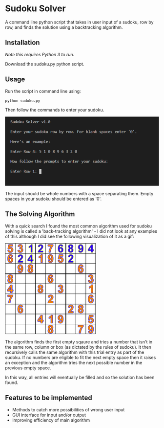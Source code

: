# Sudoku Solver

A command line python script that takes in user input of a sudoku, row by row, and finds the solution using a backtracking algorithm.

## Installation

_Note this requires Python 3 to run._

Download the sudoku.py python script.

## Usage

Run the script in command line using:

```
python sudoku.py
```

Then follow the commands to enter your sudoku.

![Terminal Screenshot](terminal_screenshot.png)

The input should be whole numbers with a space separating them. Empty spaces in your sudoku should be entered as '0'.

## The Solving Algorithm

With a quick search I found the most common algorithm used for sudoku solving is called a 'back-tracking algorithm' - I did not look at any examples of this although I did see the following visualization of it as a gif:

![Backtracking Algorithm](backtracking.gif)

The algorithm finds the first empty sqaure and tries a number that isn't in the same row, column or box (as dictated by the rules of sudoku). It then recursively calls the same algorithm with this trial entry as part of the sudoku. If no numbers are eligible to fit the next empty space then it raises an exception and the algorithm tries the next possible number in the previous empty space.

In this way, all entries will eventually be filled and so the solution has been found.


## Features to be implemented

* Methods to catch more possibilities of wrong user input
* GUI interface for input and/or output
* Improving efficiency of main algorithm